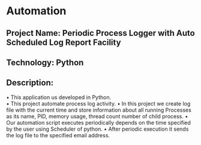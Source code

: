 # Automation

## Project Name: Periodic Process Logger with Auto Scheduled Log Report Facility                            
## Technology:      Python                                                                                                                                                                                   
## Description:                                                                                                                                                                       
• This application us developed in Python.                                                                                                                                                                             
• This project automate process log activity.                                                                                                                                                                           • In this project we create log file with the current time and store information about all running Processes as its name, PID, memory usage, thread count number of child process.                                      • Our automation script executes periodically depends on the time specified by the user using Scheduler of python.                                                                                                     • After periodic execution it sends the log file to the specified email address.
